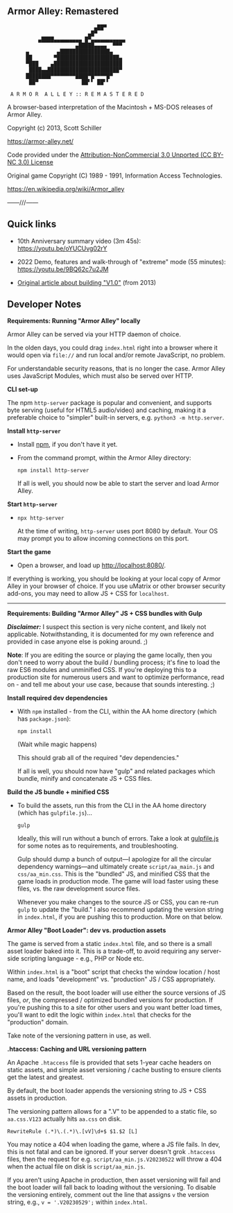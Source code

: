 **Armor Alley: Remastered**
---
~~~
                            ▄██▀      
                          ▄█▀         
          ▄████▄▄▄▄▄▄▄▄▄ █▀▄▄▄▄▄▄▄▄▄▄▄
                      ▄█████▄▄▄▄  ▀▀▀ 
      ▄         ▄████████████████▄   
      ██       ▀████████████████████▄
      ▀███    ▄██████████████████████
       ████▄▄███████████████████████▀ 
      ████████▀▀▀▀▀▀▀▀████▀█▀▀▀▀█▀
       ██▀              ██▘▘ ██▘▘

 A R M O R  A L L E Y :: R E M A S T E R E D
~~~

A browser-based interpretation of the Macintosh + MS-DOS releases of Armor Alley.

Copyright (c) 2013, Scott Schiller

https://armor-alley.net/

Code provided under the [Attribution-NonCommercial 3.0 Unported (CC BY-NC 3.0) License](https://creativecommons.org/licenses/by-nc/3.0/)

Original game Copyright (C) 1989 - 1991, Information Access Technologies.

https://en.wikipedia.org/wiki/Armor_alley

——///——

## Quick links

* 10th Anniversary summary video (3m 45s): https://youtu.be/oYUCUvg02rY

* 2022 Demo, features and walk-through of "extreme" mode (55 minutes): https://youtu.be/9BQ62c7u2JM 

* [Original article about building "V1.0"](https://www.schillmania.com/content/entries/2013/armor-alley-web-prototype/) (from 2013)


## Developer Notes

**Requirements: Running "Armor Alley" locally**

Armor Alley can be served via your HTTP daemon of choice.

In the olden days, you could drag `index.html` right into a browser where it would open via `file://` and run local and/or remote JavaScript, no problem.

For understandable security reasons, that is no longer the case. Armor Alley uses JavaScript Modules, which must also be served over HTTP.

**CLI set-up**

The npm `http-server` package is popular and convenient, and supports byte serving (useful for HTML5 audio/video) and caching, making it a preferable choice to "simpler" built-in servers, e.g. `python3 -m http.server`.

**Install `http-server`**

* Install [npm](https://npmjs.org), if you don't have it yet.

* From the command prompt, within the Armor Alley directory:

    `npm install http-server`

    If all is well, you should now be able to start the server and load Armor Alley.

**Start `http-server`**

* `npx http-server`

  At the time of writing, `http-server` uses port 8080 by default. Your OS may prompt you to allow incoming connections on this port.

**Start the game**

* Open a browser, and load up [http://localhost:8080/](http://localhost:8080/).

If everything is working, you should be looking at your local copy of Armor Alley in your browser of choice. If you use uMatrix or other browser security add-ons, you may need to allow JS + CSS for `localhost`.

---

**Requirements: Building "Armor Alley" JS + CSS bundles with Gulp**

**_Disclaimer:_** I suspect this section is very niche content, and likely not applicable. Notwithstanding, it is documented for my own reference and provided in case anyone else is poking around. ;)

**Note**: If you are editing the source or playing the game locally, then you don't need to worry about the build / bundling process; it's fine to load the raw ES6 modules and unminified CSS. If you're deploying this to a production site for numerous users and want to optimize performance, read on - and tell me about your use case, because that sounds interesting. ;)

**Install required dev dependencies**

* With `npm` installed - from the CLI, within the AA home directory (which has `package.json`):

  `npm install`

  (Wait while magic happens)

  This should grab all of the required "dev dependencies."

  If all is well, you should now have "gulp" and related packages which bundle, minify and concatenate JS + CSS files.

**Build the JS bundle + minified CSS**

* To build the assets, run this from the CLI in the AA home directory (which has `gulpfile.js`)...

  `gulp`

  Ideally, this will run without a bunch of errors. Take a look at [gulpfile.js](gulpfile.js) for some notes as to requirements, and troubleshooting.

  Gulp should dump a bunch of output—I apologize for all the circular dependency warnings—and ultimately create `script/aa_main.js` and `css/aa_min.css`. This is the "bundled" JS, and minified CSS that the game loads in production mode. The game will load faster using these files, vs. the raw development source files.

  Whenever you make changes to the source JS or CSS, you can re-run `gulp` to update the "build." I also recommend updating the version string in `index.html`, if you are pushing this to production. More on that below.

**Armor Alley "Boot Loader": dev vs. production assets**

The game is served from a static `index.html` file, and so there is a small asset loader baked into it. This is a trade-off, to avoid requiring any server-side scripting language - e.g., PHP or Node etc.

Within `index.html` is a "boot" script that checks the window location / host name, and loads "development" vs. "production" JS / CSS appropriately.

Based on the result, the boot loader will use either the source versions of JS files, _or_, the compressed / optimized bundled versions for production. If you're pushing this to a site for other users and you want better load times, you'll want to edit the logic within `index.html` that checks for the "production" domain.

Take note of the versioning pattern in use, as well.

**.htaccess: Caching and URL versioning pattern**

An Apache `.htaccess` file is provided that sets 1-year cache headers on static assets, and simple asset versioning / cache busting to ensure clients get the latest and greatest.

By default, the boot loader appends the versioning string to JS + CSS assets in production.

The versioning pattern allows for a ".V" to be appended to a static file, so `aa.css.V123` actually hits `aa.css` on disk.
```
RewriteRule (.*)\.(.*)\.[vV]\d+$ $1.$2 [L]
```
You may notice a 404 when loading the game, where a JS file fails. In dev, this is not fatal and can be ignored. If your server doesn't grok `.htaccess` files, then the request for e.g. `script/aa_min.js.V20230522` will throw a 404 when the actual file on disk is `script/aa_min.js`.

If you aren't using Apache in production, then asset versioning will fail and the boot loader will fall back to loading without the versioning. To disable the versioning entirely, comment out the line that assigns `v` the version string, e.g., `v = '.V20230529';` within `index.html`.